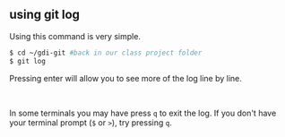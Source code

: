 ##  using git log

Using this command is very simple.

```bash
$ cd ~/gdi-git #back in our class project folder
$ git log
```
Pressing enter will allow you to see more of the log line by line.

<br>

In some terminals you may have press `q` to exit the log. If you don't have your terminal prompt (`$` or `>`), try pressing `q`.
